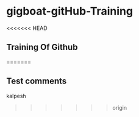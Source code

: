# gigboat-gitHub-Training
<<<<<<< HEAD
## Training Of Github
=======
## Test comments

kalpesh
>>>>>>> origin

